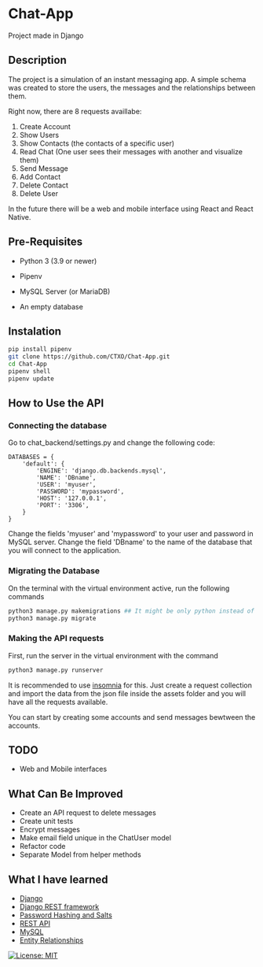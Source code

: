 # Chat-App
Project made in Django 

## Description
The project is a simulation of an instant messaging app. 
A simple schema was created to store the users, the messages and the relationships between them.

Right now, there are 8 requests availlabe:
1. Create Account
2. Show Users
3. Show Contacts (the contacts of a specific user)
4. Read Chat (One user sees their messages with another and visualize them)
5. Send Message
6. Add Contact
7. Delete Contact
8. Delete User

In the future there will be a web and mobile interface using React and React Native.

## Pre-Requisites
- Python 3 (3.9 or newer)
- Pipenv

- MySQL Server (or MariaDB)
- An empty database 



## Instalation
```bash
pip install pipenv
git clone https://github.com/CTXO/Chat-App.git
cd Chat-App
pipenv shell
pipenv update
```


## How to Use the API
### Connecting the database
Go to chat_backend/settings.py and change the following code:
```code
DATABASES = {
    'default': {
        'ENGINE': 'django.db.backends.mysql',
        'NAME': 'DBname',
        'USER': 'myuser',
        'PASSWORD': 'mypassword',
        'HOST': '127.0.0.1',
        'PORT': '3306',
    }
}
```
Change the fields 'myuser' and 'mypassword' to your user and password in MySQL server.
Change the field 'DBname' to the name of the database that you will connect to the application.
 
### Migrating the Database
On the terminal with the virtual environment active, run the following commands
``` bash
python3 manage.py makemigrations ## It might be only python instead of python3, depending on the computer
python3 manage.py migrate
```

### Making the API requests

First, run the server in the virtual environment with the command
``` bash
python3 manage.py runserver
```

It is recommended to use [insomnia](https://insomnia.rest/download) for this.
Just create a request collection and import the data from the json file inside the assets folder
and you will have all the requests available.

You can start by creating some accounts and send messages bewtween the accounts.



## TODO
- Web and Mobile interfaces



## What Can Be Improved
- Create an API request to delete messages
- Create unit tests
- Encrypt messages
- Make email field unique in the ChatUser model
- Refactor code
- Separate Model from helper methods



## What I have learned
- [Django](https://docs.djangoproject.com/en/3.2/)
- [Django REST framework](https://www.django-rest-framework.org/)
- [Password Hashing and Salts](https://auth0.com/blog/hashing-passwords-one-way-road-to-security/)
- [REST API](https://restfulapi.net/)
- [MySQL](https://dev.mysql.com/doc/refman/8.0/en/introduction.html)
- [Entity Relationships](https://www.smartdraw.com/entity-relationship-diagram/)

[![License: MIT](https://img.shields.io/badge/License-MIT-yellow.svg)](https://opensource.org/licenses/MIT)


